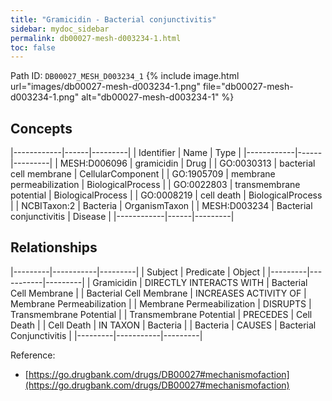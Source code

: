 ```yaml
---
title: "Gramicidin - Bacterial conjunctivitis"
sidebar: mydoc_sidebar
permalink: db00027-mesh-d003234-1.html
toc: false 
---
```



Path ID: `DB00027_MESH_D003234_1`
{% include image.html url="images/db00027-mesh-d003234-1.png" file="db00027-mesh-d003234-1.png" alt="db00027-mesh-d003234-1" %}

## Concepts

|------------|------|---------|
| Identifier | Name | Type    |
|------------|------|---------|
| MESH:D006096 | gramicidin | Drug |
| GO:0030313 | bacterial cell membrane | CellularComponent |
| GO:1905709 | membrane permeabilization | BiologicalProcess |
| GO:0022803 | transmembrane potential | BiologicalProcess |
| GO:0008219 | cell death | BiologicalProcess |
| NCBITaxon:2 | Bacteria | OrganismTaxon |
| MESH:D003234 | Bacterial conjunctivitis | Disease |
|------------|------|---------|

## Relationships

|---------|-----------|---------|
| Subject | Predicate | Object  |
|---------|-----------|---------|
| Gramicidin | DIRECTLY INTERACTS WITH | Bacterial Cell Membrane |
| Bacterial Cell Membrane | INCREASES ACTIVITY OF | Membrane Permeabilization |
| Membrane Permeabilization | DISRUPTS | Transmembrane Potential |
| Transmembrane Potential | PRECEDES | Cell Death |
| Cell Death | IN TAXON | Bacteria |
| Bacteria | CAUSES | Bacterial Conjunctivitis |
|---------|-----------|---------|

Reference: 
  - [https://go.drugbank.com/drugs/DB00027#mechanismofaction](https://go.drugbank.com/drugs/DB00027#mechanismofaction)
